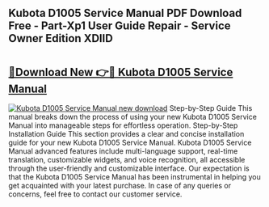 ## Kubota D1005 Service Manual PDF Download Free - Part-Xp1 User Guide Repair - Service Owner Edition XDIlD

# <h2><a href="http://bc86234.oget.top/?id=Kubota+D1005+Service+Manual">🔗Download New 👉🔴 Kubota D1005 Service Manual</a></h2>

[![Kubota D1005 Service Manual new download](https://i.imgur.com/5g1atiW.png)](http://bc86234.oget.top/?id=Kubota+D1005+Service+Manual)
Step-by-Step Guide This manual breaks down the process of using your new Kubota D1005 Service Manual into manageable steps for effortless operation. Step-by-Step Installation Guide This section provides a clear and concise installation guide for your new Kubota D1005 Service Manual. Kubota D1005 Service Manual advanced features include multi-language support, real-time translation, customizable widgets, and voice recognition, all accessible through the user-friendly and customizable interface. Our expectation is that the Kubota D1005 Service Manual has been instrumental in helping you get acquainted with your latest purchase. In case of any queries or concerns, feel free to contact our customer service.
